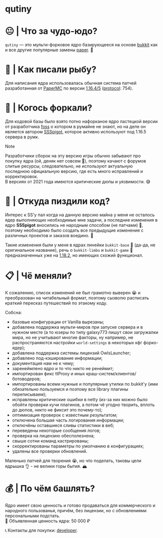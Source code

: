 # qutiny

# 😐 | Что за чудо-юдо?

`qutiny` — это мульти-форковое ядро базирующееся на основе <a href="https://hub.spigotmc.org/stash/projects/SPIGOT/repos/bukkit/browse">bukkit</a> как и все другие популярные замены <a href="https://github.com/PaperMC/Paper/tree/ver/1.16.5">paper</a>. 🙂

# 🧑 |  Как писали рыбу?

Для написания ядра использовалась обычная система патчей разработанная от [PaperMC](https://papermc.io) по версии [1.16.4/5](https://www.minecraft.net/en-us/article/minecraft-java-edition-1-16-5) ([protocol](https://minecraft.wiki/w/Protocol_version): 754).

# 📂 | Когось форкали?

Для кодовой базы было взято потно нафорканое ядро ластецкой версии от разработчика [foss](https://builtbybit.com/members/foss.211252/) о котором в румайне не знают, но на деле он является автором [SSSpigot](https://builtbybit.com/resources/ssspigot2.14122/), которое активно используют под 1.16.5 сервера в румк.

> [!NOTE]
> Разработчики сборок на эту версию игры обычно забывают про покупку ядра (ой, деняк нет совсем 🤡), поэтому качают с форумов слитые ресурсы, следовательно, не используют актуальную последнюю официальную версию, где есть много исправлений и корректировок.  
> В версиях от 2021 года имеются критические дюпы и уязвимости. 😅

# 🍝 | Откуда пиздили код?

Интерес к SS'у пал когда на данную версию майна у меня не осталось ядер выполняющих необходимые мне задачи, а последние изменения в ядро **SSSpigot** вносились не народным способом (не патчами) 🥺, поэтому необходимо было создать все предыдущие изменения с различных проектов и заказов воедино. 🧐

Такие изменения были у меня в ядрах линейки `bukkit-base` 🎲 (да-да, не оригинальное название), речь о `bukkit-limbo` и `bukkit-game` 🥴 предназначенных уже на [1.18.2](https://www.minecraft.net/en-us/article/minecraft-java-edition-1-18-2), но имеющих схожий функционал.

# 📋 | Чё меняли?

К сожалению, список изменений не был грамотно выверен 😭 и преобразован на читабельный формат, поэтому сызволю расписать краткий пересказ путешествий по этакому коду.

Собсна:
- базовые конфигурации от Vanilla вырезаны;
- добавлена поддержка мульти-миров при запуске сервера и в нужном месте (а то юзеры по типу galaxy773 пишут свои загружалки мира, но не учитывают многие факторы, ну например, не распространяются настройки `world-settings` в некоторых кфг форко-ядер);
- добавлена поддержка системы лицензий OwlsLauncher;
- добавлено под-кэширование информации;
- документация нам не к чему;
- заренеймлено ядро и то что никто не ренеймит;
- импортирован фикс ttProxy и иных краш-систем/клиентов/ботоводеров;
- импортированы всеми нужные и популярные утилки по bukkit'у (ими обязательно пользуемся и поэтому все library плагины переписываем);
- исправлены критические ошибки в netty (из-за них можно было обойти проверки кучи плагинов, а потом чё угодно творить, вплоть до дюпов, никто не фиксит это почему-то);
- оптимизация проверок с известным результатом;
- отключена большая часть логирования информации;
- отключёны оставшиеся сливы статистики в веб;
- переведены некоторые сообщения логов;
- проверка на лицензию обесполезнена;
- свыше сотни команд кастрированы;
- скорректированы параметры по умолчанию в конфигурациях;
- удалены все проверки обновлений.

Маленько патчей для творения 😭, но что поделать, таковы цели ядрышка 👌 - не велики горы бытия. 🏔

# 💰 | По чём башлять?

Ядро имеет свою ценность и готово продаваться для коммерческого и народного пользованья, причём, без лицензии, но с обновлениями персональными подстать.  
💸 Объявленная ценность ядра: 50 000 ₽  

📞 Контакты для покупки: [developer](https://naulbimix.t.me).